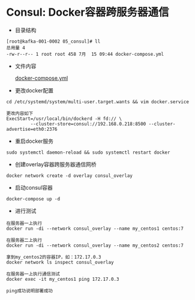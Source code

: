 # Consul: Docker容器跨服务器通信  

* 目录结构  

``` text
[root@kafka-001-0002 05_consul]# ll
总用量 4
-rw-r--r-- 1 root root 458 7月  15 09:44 docker-compose.yml
```

* 文件内容  

    [docker-compose.yml](../dockerFile/consul/docker-compose.yml)

* 更改docker配置  

``` text
cd /etc/systemd/system/multi-user.target.wants && vim docker.service

更改内容如下
ExecStart=/usr/local/bin/dockerd -H fd:// \
         --cluster-store=consul://192.168.0.218:8500 --cluster-advertise=eth0:2376
```

* 重启docker服务  

``` text
sudo systemctl daemon-reload && sudo systemctl restart docker
```

* 创建overlay容器跨服务器通信网桥  

``` text
docker network create -d overlay consul_overlay
```

* 启动consul容器  

``` text
docker-compose up -d
```

* 进行测试  

``` text
在服务器一上执行
docker run -di --network consul_overlay --name my_centos1 centos:7

在服务器二上执行
docker run -di --network consul_overlay --name my_centos2 centos:7

拿到my_centos2的容器IP，如：172.17.0.3
docker network ls inspect consul_overlay

在服务器一上执行通信测试  
docker exec -it my_centos1 ping 172.17.0.3

ping成功说明部署成功
```

